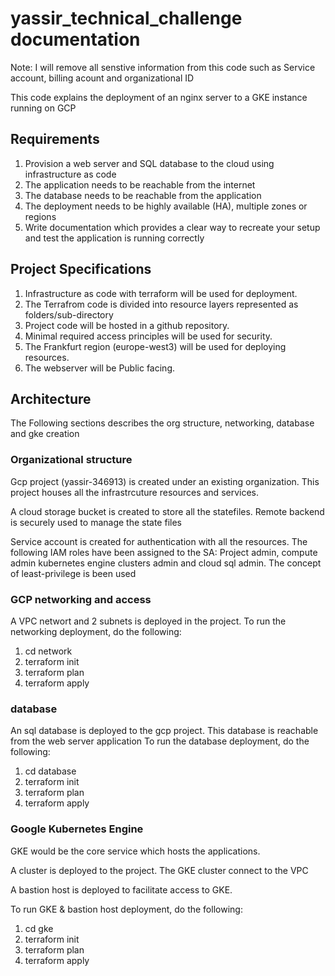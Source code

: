# yassir_technical_challenge documentation

Note: I will remove all senstive information from this code such as Service account, billing acount and organizational ID

This code explains the deployment of an nginx server to a GKE instance running on GCP

## Requirements
1. Provision a web server and SQL database to the cloud using infrastructure as code
2. The application needs to be reachable from the internet
3. The database needs to be reachable from the application
4. The deployment needs to be highly available (HA), multiple zones or regions
5. Write documentation which provides a clear way to recreate your setup and test
the application is running correctly

## Project Specifications

1. Infrastructure as code with terraform will be used for deployment.
2. The Terrafrom code is divided into resource layers represented as folders/sub-directory
3. Project code will be hosted in a github repository.
4. Minimal required access principles will be used for security.
5. The Frankfurt region (europe-west3) will be used for deploying resources.
6. The webserver will be Public facing.

## Architecture

The Following sections describes the org structure, networking, database and gke creation

### Organizational structure

Gcp project (yassir-346913) is created under an existing organization. This project houses all the infrastrcuture resources and services.

A cloud storage bucket is created to store all the statefiles.  Remote backend is securely used to manage the state files

Service account is created for authentication with all the resources. The following IAM roles have been assigned to the SA: Project admin, compute admin kubernetes engine clusters admin and cloud sql admin. The concept of least-privilege is been used


### GCP networking and access

A VPC networt and 2 subnets is deployed in the project.
To run the networking deployment, do the following:
1. cd network
2. terraform init
3. terraform plan
4. terraform apply

### database

An sql database is deployed to the gcp project. This database is reachable from the web server application
To run the database deployment, do the following:
1. cd database
2. terraform init
3. terraform plan
4. terraform apply


### Google Kubernetes Engine

GKE would be the core service which hosts the applications.

A cluster is deployed to the project. The GKE cluster connect to the VPC

A bastion host is deployed to facilitate access to GKE.

To run GKE & bastion host deployment, do the following:
1. cd gke
2. terraform init
3. terraform plan
4. terraform apply